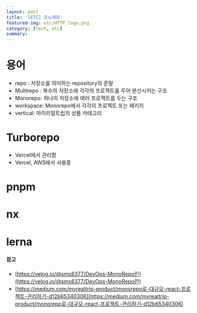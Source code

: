 ```yaml
---
layout: post
title: '[ETC] 모노레포'
featured-img: etc/HTTP_logo.png
category: [tech, etc]
summary:
---
```


# 용어
- repo : 저장소를 의미하는 repository의 준말
- Multirepo : 복수의 저장소에 각각의 프로젝트를 두어 분산시키는 구조
- Monorepo: 하나의 저장소에 여러 프로젝트를 두는 구조
- workspace: Monorepo에서 각각의 프로젝트 또는 패키지
- vertical: 마이리얼트립의 상품 카테고리

# Turborepo
- Vercel에서 관리함
- Vercel, AWS에서 사용중

# pnpm

# nx

# lerna

#### 참고
- [https://velog.io/@sms8377/DevOps-MonoRepo린](https://velog.io/@sms8377/DevOps-MonoRepo린)
- [https://medium.com/myrealtrip-product/monorepo로-대규모-react-프로젝트-관리하기-d12b65340306](https://medium.com/myrealtrip-product/monorepo로-대규모-react-프로젝트-관리하기-d12b65340306)
